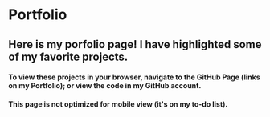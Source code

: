 # Portfolio
## Here is my porfolio page! I have highlighted some of my favorite projects. 
#### To view these projects in your browser, navigate to the GitHub Page (links on my Portfolio); or view the code in my GitHub account.
#### This page is not optimized for mobile view (it's on my to-do list).
